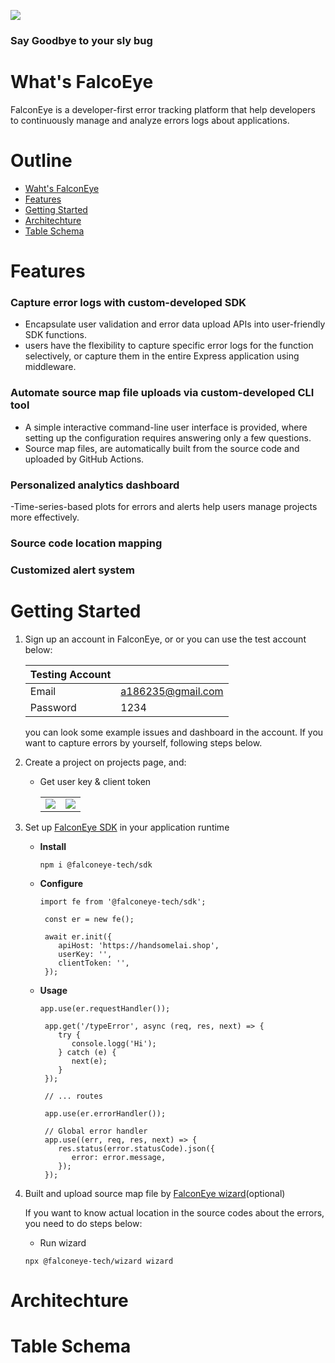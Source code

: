 ![](https://github.com/Chen-Yuan-Lai/FalconEye/assets/108986288/1962fb41-8ae1-43a1-b303-c667e407a345)

### Say Goodbye to your sly bug

# What's FalcoEye

FalconEye is a developer-first error tracking platform that help developers to continuously manage and analyze errors logs about applications.

# Outline

- [Waht's FalconEye]()
- [Features]()
- [Getting Started]()
- [Architechture]()
- [Table Schema]()

# Features

### **Capture error logs with custom-developed SDK**

- Encapsulate user validation and error data upload APIs into user-friendly SDK functions.
- users have the flexibility to capture specific error logs for the function selectively, or capture them in the entire Express application using middleware.

### **Automate source map file uploads via custom-developed CLI tool**

- A simple interactive command-line user interface is provided, where setting up the configuration requires answering only a few questions.
- Source map files, are automatically built from the source code and uploaded by GitHub Actions.

### **Personalized analytics dashboard**

-Time-series-based plots for errors and alerts help users manage projects more effectively.

### **Source code location mapping**

### **Customized alert system**

# Getting Started

1. Sign up an account in FalconEye, or or you can use the test account below:

   | Testing Account |                   |
   | :-------------- | :---------------- |
   | Email           | a186235@gmail.com |
   | Password        | 1234              |

   you can look some example issues and dashboard in the account. If you want to capture errors by yourself, following steps below.

2. Create a project on projects page, and:

   - Get user key & client token

      <table>
      <tr>
         <td valign="top"><img align="top" src="https://github.com/Chen-Yuan-Lai/FalconEye/assets/108986288/c781c372-b84a-49e5-9d50-72b95e5e9d95" style="vertical-align: top;" /></td>
         <td valign="top"><img align="top" src="https://github.com/Chen-Yuan-Lai/FalconEye/assets/108986288/ec87fc23-a7ed-47f5-bc57-5dac861528c7" /></td>
      </tr>
      </table>

3. Set up [FalconEye SDK](https://www.npmjs.com/package/@falconeye-tech/sdk) in your application runtime

   - **Install**
     ```
     npm i @falconeye-tech/sdk
     ```
   - **Configure**

     ```
     import fe from '@falconeye-tech/sdk';

      const er = new fe();

      await er.init({
         apiHost: 'https://handsomelai.shop',
         userKey: '',
         clientToken: '',
      });

     ```

   - **Usage**

     ```
     app.use(er.requestHandler());

      app.get('/typeError', async (req, res, next) => {
         try {
            console.logg('Hi');
         } catch (e) {
            next(e);
         }
      });

      // ... routes

      app.use(er.errorHandler());

      // Global error handler
      app.use((err, req, res, next) => {
         res.status(error.statusCode).json({
            error: error.message,
         });
      });
     ```

4. Built and upload source map file by [FalconEye wizard](https://www.npmjs.com/package/@falconeye-tech/wizard)(optional)

   If you want to know actual location in the source codes about the errors, you need to do steps below:

   - Run wizard

   ```
   npx @falconeye-tech/wizard wizard
   ```

# Architechture

# Table Schema

